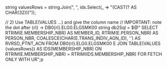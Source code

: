 string valuesRows = string.Join(", ", ids.Select(_ => "(CAST(? AS CHAR(32)))"));

// 2) Use TABLE(VALUES ...) and give the column name
//    IMPORTANT: note the dot after {rl} → DB0{rl}.ELG0.ELGSMK00
string db2Sql = $@"
SELECT
  RTRIM(E.MEMBERSHIP_NBR)                  AS MEMBER_ID,
  RTRIM(E.PERSON_NBR)                      AS PERSON_NBR,
  COALESCE(CHAR(E.TRANS_INDIV_AGN_ID), '') AS RVRSD_PTNT_ACN
FROM DB0{rl}.ELG0.ELGSMK00 E
JOIN TABLE(VALUES {valuesRows}) AS IDS(MEMBERSHIP_NBR)
  ON RTRIM(E.MEMBERSHIP_NBR) = RTRIM(IDS.MEMBERSHIP_NBR)
FOR FETCH ONLY WITH UR";p
